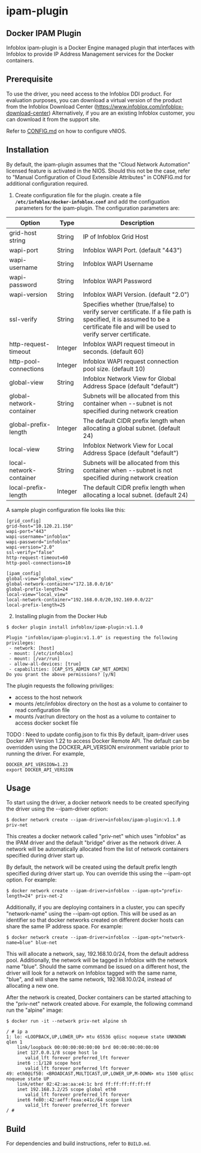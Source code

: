 ipam-plugin
=============

Docker IPAM Plugin
------------------

Infoblox ipam-plugin is a Docker Engine managed plugin that interfaces with Infoblox
to provide IP Address Management services for the Docker containers.

Prerequisite
------------
To use the driver, you need access to the Infoblox DDI product. For evaluation purposes, you can download a
virtual version of the product from the Infoblox Download Center (https://www.infoblox.com/infoblox-download-center)
Alternatively, if you are an existing Infoblox customer, you can download it from the support site.

Refer to [CONFIG.md](docs/CONFIG.md) on how to configure vNIOS.

Installation
------------
By default, the ipam-plugin assumes that the "Cloud Network Automation" licensed feature is activated in the NIOS. Should this not be the case, refer to "Manual Configuration of Cloud Extensible Attributes" in CONFIG.md for additional
configuration required.

1) Create configuration file for the plugin.
create a file **`/etc/infoblox/docker-infoblox.conf`** and add the configuation parameters for the ipam-plugin. The configuration parameters are:

| Option | Type  | Description |
| ------ | ----- | ----------- |
| grid-host string   | String | IP of Infoblox Grid Host
| wapi-port  | String | Infoblox WAPI Port. (default "443")
| wapi-username | String | Infoblox WAPI Username
| wapi-password | String | Infoblox WAPI Password
| wapi-version | String | Infoblox WAPI Version. (default "2.0")
| ssl-verify  | String | Specifies whether (true/false) to verify server certificate. If a file path is specified, it is assumed to be a certificate file and will be used to verify server certificate.
| http-request-timeout | Integer | Infoblox WAPI request timeout in seconds. (default 60)
| http-pool-connections | Integer | Infoblox WAPI request connection pool size. (default 10)
| global-view  | String | Infoblox Network View for Global Address Space (default "default")
| global-network-container | String | Subnets will be allocated from this container when --subnet is not specified during network creation
| global-prefix-length | Integer | The default CIDR prefix length when allocating a global subnet. (default 24)
| local-view | String | Infoblox Network View for Local Address Space (default "default")
| local-network-container | String | Subnets will be allocated from this container when --subnet is not specified during network creation
| local-prefix-length | Integer | The default CIDR prefix length when allocating a local subnet. (default 24)


A sample plugin configuration file looks like this:
```
[grid_config]
grid-host="10.120.21.150"
wapi-port="443"
wapi-username="infoblox"
wapi-password="infoblox"
wapi-version="2.0"
ssl-verify="false"
http-request-timeout=60
http-pool-connections=10

[ipam_config]
global-view="global_view"
global-network-container="172.18.0.0/16"
global-prefix-length=24
local-view="local_view"
local-network-container="192.168.0.0/20,192.169.0.0/22"
local-prefix-length=25
```


2) Installing plugin from the Docker Hub
```
$ docker plugin install infoblox/ipam-plugin:v1.1.0

Plugin "infoblox/ipam-plugin:v1.1.0" is requesting the following privileges:
 - network: [host]
 - mount: [/etc/infoblox]
 - mount: [/var/run]
 - allow-all-devices: [true]
 - capabilities: [CAP_SYS_ADMIN CAP_NET_ADMIN]
Do you grant the above permissions? [y/N]

```

The plugin requests the following priviliges:
  * access to the host network
  * mounts /etc/infoblox directory on the host as a volume to container to read configuration file
  * mounts /var/run directory on the host as a volume to container to access docker socket file


TODO : Need to update config.json to fix this
By default, ipam-driver uses Docker API Version 1.22 to access Docker Remote API.
The default can be overridden using the DOCKER_API_VERSION environment variable prior to running the driver. For example,

```
DOCKER_API_VERSION=1.23
export DOCKER_API_VERSION
```

Usage
-----
To start using the driver, a docker network needs to be created specifying the driver using the --ipam-driver option:
```
$ docker network create --ipam-driver=infoblox/ipam-plugin:v1.1.0 priv-net
```
This creates a docker network called "priv-net" which uses "infoblox" as the IPAM driver and the default "bridge" driver as the network driver. A network will be automatically allocated from the list of network containers
specified during driver start up.

By default, the network will be created using the default prefix length specified during driver start up. You can override this using the --ipam-opt option. For example:

```
$ docker network create --ipam-driver=infoblox --ipam-opt="prefix-length=24" priv-net-2
```

Additionally, if you are deploying containers in a cluster, you can specify "network-name" using the --ipam-opt option.
This will be used as an identifier so that docker networks created on different docker hosts can share the same IP address
space. For example:

```
$ docker network create --ipam-driver=infoblox --ipam-opt="network-name=blue" blue-net
```
This will allocate a network, say, 192.168.10.0/24, from the default address pool. Additionally, the network will be
tagged in Infoblox with the network name "blue". Should the same command be issued on a different host, the driver will
look for a network on Infoblox tagged with the same name, "blue", and will share the same network, 192.168.10.0/24, instead
of allocating a new one.


After the network is created, Docker containers can be started attaching to the "priv-net" network created above.
For example, the following command run the "alpine" image:

```
$ docker run -it --network priv-net alpine sh

/ # ip a
1: lo: <LOOPBACK,UP,LOWER_UP> mtu 65536 qdisc noqueue state UNKNOWN qlen 1
    link/loopback 00:00:00:00:00:00 brd 00:00:00:00:00:00
    inet 127.0.0.1/8 scope host lo
       valid_lft forever preferred_lft forever
    inet6 ::1/128 scope host
       valid_lft forever preferred_lft forever
49: eth0@if50: <BROADCAST,MULTICAST,UP,LOWER_UP,M-DOWN> mtu 1500 qdisc noqueue state UP
    link/ether 02:42:ae:aa:e4:1c brd ff:ff:ff:ff:ff:ff
    inet 192.168.3.2/25 scope global eth0
       valid_lft forever preferred_lft forever
    inet6 fe80::42:aeff:feaa:e41c/64 scope link
       valid_lft forever preferred_lft forever
/ #

```


Build
-----
For dependencies and build instructions, refer to ```BUILD.md```.
